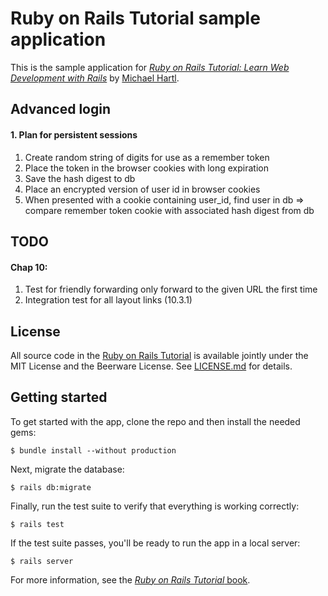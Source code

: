 # Ruby on Rails Tutorial sample application

This is the sample application for
[*Ruby on Rails Tutorial:
Learn Web Development with Rails*](http://www.railstutorial.org/)
by [Michael Hartl](http://www.michaelhartl.com/).

## Advanced login
#### 1. Plan for persistent sessions
  1. Create random string of digits for use as a remember token
  2. Place the token in the browser cookies with long expiration
  3. Save the hash digest to db
  4. Place an encrypted version of user id in browser cookies
  5. When presented with a cookie containing user_id, find user in db => compare remember token cookie with associated hash digest from db


## TODO
#### Chap 10:
  1. Test for friendly forwarding only forward to the given URL the first time
  2. Integration test for all layout links (10.3.1)


## License

All source code in the [Ruby on Rails Tutorial](http://railstutorial.org/)
is available jointly under the MIT License and the Beerware License. See
[LICENSE.md](LICENSE.md) for details.

## Getting started

To get started with the app, clone the repo and then install the needed gems:

```
$ bundle install --without production
```

Next, migrate the database:

```
$ rails db:migrate
```

Finally, run the test suite to verify that everything is working correctly:

```
$ rails test
```

If the test suite passes, you'll be ready to run the app in a local server:

```
$ rails server
```

For more information, see the
[*Ruby on Rails Tutorial* book](http://www.railstutorial.org/book).